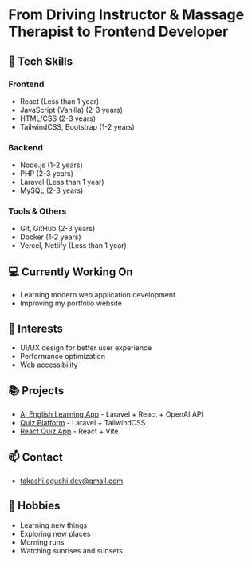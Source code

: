 # From Driving Instructor & Massage Therapist to Frontend Developer

## 🚀 Tech Skills

### Frontend
- React (Less than 1 year)
- JavaScript (Vanilla) (2-3 years)
- HTML/CSS (2-3 years)
- TailwindCSS, Bootstrap (1-2 years)

### Backend
- Node.js (1-2 years)
- PHP (2-3 years)
- Laravel (Less than 1 year)
- MySQL (2-3 years)

### Tools & Others
- Git, GitHub (2-3 years)
- Docker (1-2 years)
- Vercel, Netlify (Less than 1 year)

## 💻 Currently Working On
- Learning modern web application development
- Improving my portfolio website

## 🌱 Interests
- UI/UX design for better user experience
- Performance optimization
- Web accessibility

## 📚 Projects
- [AI English Learning App](https://github.com/Ten10sun/your-ai-english-app) - Laravel + React + OpenAI API
- [Quiz Platform](https://github.com/Ten10sun/lara-qui-app) - Laravel + TailwindCSS
- [React Quiz App](https://github.com/ten10sun/react-quiz) - React + Vite

## 📫 Contact
- takashi.eguchi.dev@gmail.com

## 🏃 Hobbies
- Learning new things
- Exploring new places
- Morning runs
- Watching sunrises and sunsets
